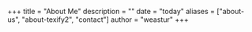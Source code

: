 +++
title = "About Me"
description = ""
date = "today"
aliases = ["about-us", "about-texify2", "contact"]
author = "weastur"
+++


